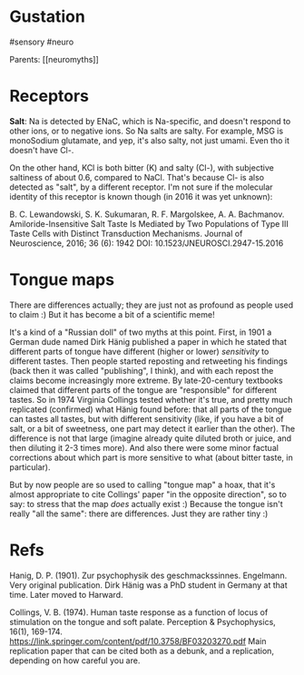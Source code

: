 # Gustation

#sensory #neuro

Parents: [[neuromyths]]

# Receptors

**Salt**: Na is detected by ENaC, which is Na-specific, and doesn't respond to other ions, or to negative ions. So Na salts are salty. For example, MSG is monoSodium glutamate, and yep, it's also salty, not just umami. Even tho it doesn't have Cl-.

On the other hand, KCl is both bitter (K) and salty (Cl-), with subjective saltiness of about 0.6, compared to NaCl. That's because Cl- is also detected as "salt", by a different receptor. I'm not sure if the molecular identity of this receptor is known though (in 2016 it was yet unknown):

B. C. Lewandowski, S. K. Sukumaran, R. F. Margolskee, A. A. Bachmanov. Amiloride-Insensitive Salt Taste Is Mediated by Two Populations of Type III Taste Cells with Distinct Transduction Mechanisms. Journal of Neuroscience, 2016; 36 (6): 1942 DOI: 10.1523/JNEUROSCI.2947-15.2016

# Tongue maps

There are differences actually; they are just not as profound as people used to claim :) But it has become a bit of a scientific meme!

It's a kind of a "Russian doll" of two myths at this point. First, in 1901 a German dude named Dirk Hänig published a paper in which he stated that different parts of tongue have different (higher or lower) _sensitivity_ to different tastes. Then people started reposting and retweeting his findings (back then it was called "publishing", I think), and with each repost the claims become increasingly more extreme. By late-20-century textbooks claimed that different parts of the tongue are "responsible" for different tastes. So in 1974 Virginia Collings tested whether it's true, and pretty much replicated (confirmed) what Hänig found before: that all parts of the tongue can tastes all tastes, but with different sensitivity (like, if you have a bit of salt, or a bit of sweetness, one part may detect it earlier than the other). The difference is not that large (imagine already quite diluted broth or juice, and then diluting it 2-3 times more). And also there were some minor factual corrections about which part is more sensitive to what (about bitter taste, in particular).

But by now people are so used to calling "tongue map" a hoax, that it's almost appropriate to cite Collings' paper "in the opposite direction", so to say: to stress that the map _does_ actually exist :) Because the tongue isn't really "all the same": there are differences. Just they are rather tiny :)

# Refs

Hanig, D. P. (1901). Zur psychophysik des geschmackssinnes. Engelmann.
Very original publication. Dirk Hänig was a PhD student in Germany at that time. Later moved to Harward.

Collings, V. B. (1974). Human taste response as a function of locus of stimulation on the tongue and soft palate. Perception & Psychophysics, 16(1), 169-174.
https://link.springer.com/content/pdf/10.3758/BF03203270.pdf
Main replication paper that can be cited both as a debunk, and a replication, depending on how careful you are.